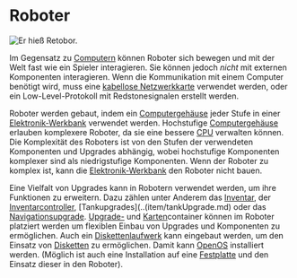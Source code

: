 # Roboter

![Er hieß Retobor.](block:OpenComputers:robot)

Im Gegensatz zu [Computern](../general/computer.md) können Roboter sich bewegen und mit der Welt fast wie ein Spieler interagieren. Sie können jedoch *nicht* mit externen Komponenten interagieren. Wenn die Kommunikation mit einem Computer benötigt wird, muss eine [kabellose Netzwerkkarte](../item/wlanCard.md) verwendet werden, oder ein Low-Level-Protokoll mit Redstonesignalen erstellt werden.

Roboter werden gebaut, indem ein [Computergehäuse](case1.md) jeder Stufe in einer [Elektronik-Werkbank](assembler.md) verwendet werden. Hochstufige [Computergehäuse](case1.md) erlauben komplexere Roboter, da sie eine bessere [CPU](../item/cpu1.md) verwalten können. Die Komplexität des Roboters ist von den Stufen der verwendeten Komponenten und Upgrades abhängig, wobei hochstufige Komponenten komplexer sind als niedrigstufige Komponenten. Wenn der Roboter zu komplex ist, kann die [Elektronik-Werkbank](assembler.md) den Roboter nicht bauen.

Eine Vielfalt von Upgrades kann in Robotern verwendet werden, um ihre Funktionen zu erweitern. Dazu zählen unter Anderem das [Inventar](../item/inventoryUpgrade.md), der [Inventarcontroller](../item/inventoryControllerUpgrade.md), [Tankupgrades](..(item/tankUpgrade.md) oder das [Navigationsupgrade](../item/navitationUpgrade.md). [Upgrade-](../item/upgradeContainer1.md) und [Karten](../item/cardContainer1.md)container können im Roboter platziert werden um flexiblen Einbau von Upgrades und Komponenten zu ermöglichen. Auch ein [Diskettenlaufwerk](diskDrive.md) kann eingebaut werden, um den Einsatz von [Disketten](../item/floppy.md) zu ermöglichen. Damit kann [OpenOS](../general/openOS.md) installiert werden. (Möglich ist auch eine Installation auf eine [Festplatte](../item/hdd1.md) und den Einsatz dieser in den Roboter).
